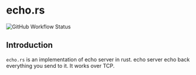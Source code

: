 # echo.rs

![GitHub Workflow Status](https://img.shields.io/github/workflow/status/1995parham/echo.rs/test?label=test&logo=github&style=flat-square)

## Introduction

`echo.rs` is an implementation of echo server in rust.
echo server echo back everything you send to it.
It works over TCP.
